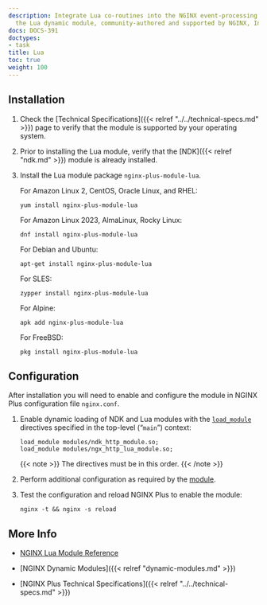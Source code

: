 ```yaml
---
description: Integrate Lua co-routines into the NGINX event-processing model, with
  the Lua dynamic module, community-authored and supported by NGINX, Inc.
docs: DOCS-391
doctypes:
- task
title: Lua
toc: true
weight: 100
---
```



<span id="install"></span>
## Installation

1. Check the [Technical Specifications]({{< relref "../../technical-specs.md" >}}) page to verify that the module is supported by your operating system.

2. Prior to installing the Lua module, verify that the [NDK]({{< relref "ndk.md" >}}) module is already installed.

3. Install the Lua module package `nginx-plus-module-lua`.

   For Amazon Linux 2, CentOS, Oracle Linux, and RHEL:
   
   ```shell
   yum install nginx-plus-module-lua
   ```

   For Amazon Linux 2023, AlmaLinux, Rocky Linux:

   ```shell
   dnf install nginx-plus-module-lua
   ```

   For Debian and Ubuntu:
   
   ```shell
   apt-get install nginx-plus-module-lua
   ```

   For SLES:
   
   ```shell
   zypper install nginx-plus-module-lua
   ```

   For Alpine:

   ```shell
   apk add nginx-plus-module-lua
   ```

   For FreeBSD:

   ```shell
   pkg install nginx-plus-module-lua
   ```


<span id="configure"></span>

## Configuration

After installation you will need to enable and configure the module in NGINX Plus configuration file `nginx.conf`.

1. Enable dynamic loading of NDK and Lua modules with the [`load_module`](https://nginx.org/en/docs/ngx_core_module.html#load_module) directives specified in the top-level (“`main`”) context:

   ```nginx
   load_module modules/ndk_http_module.so;
   load_module modules/ngx_http_lua_module.so;
   ```
   
   {{< note >}} The directives must be in this order. {{< /note >}}

2. Perform additional configuration as required by the [module](https://github.com/openresty/lua-nginx-module).

3. Test the configuration and reload NGINX Plus to enable the module:

   ```shell
   nginx -t && nginx -s reload
   ```


<span id="info"></span>
## More Info

* [NGINX Lua Module Reference](https://github.com/openresty/lua-nginx-module)

* [NGINX Dynamic Modules]({{< relref "dynamic-modules.md" >}})

* [NGINX Plus Technical Specifications]({{< relref "../../technical-specs.md" >}})
